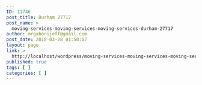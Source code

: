 ```yaml
---
ID: 11746
post_title: Durham 27717
post_name: >
  moving-services-moving-services-moving-services-durham-27717
author: mrgabonijeff@gmail.com
post_date: 2018-03-28 01:50:07
layout: page
link: >
  http://localhost/wordpress/moving-services-moving-services-moving-services-durham-27717/
published: true
tags: [ ]
categories: [ ]
---
```


